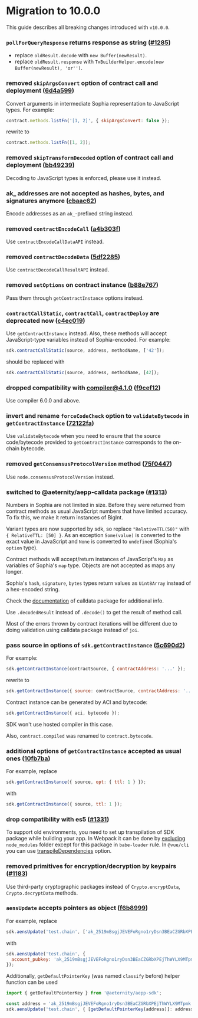# Migration to 10.0.0

This guide describes all breaking changes introduced with `v10.0.0`.

### `pollForQueryResponse` returns response as string ([#1285](https://github.com/aeternity/aepp-sdk-js/pull/1285))

- replace `oldResult.decode` with `new Buffer(newResult)`.
- replace `oldResult.response` with `TxBuilderHelper.encode(new Buffer(newResult), 'or'')`.

### removed `skipArgsConvert` option of contract call and deployment ([6d4a599](https://github.com/aeternity/aepp-sdk-js/commit/6d4a59986d6833866b6828085fad96b364e5d315))

Convert arguments in intermediate Sophia representation to JavaScript types.
For example:

```js
contract.methods.listFn('[1, 2]', { skipArgsConvert: false });
```

rewrite to

```js
contract.methods.listFn([1, 2]);
```

### removed `skipTransformDecoded` option of contract call and deployment ([bb49239](https://github.com/aeternity/aepp-sdk-js/commit/bb492396a29d673f02eee7cfec4e114c2fba2f3c))

Decoding to JavaScript types is enforced, please use it instead.

### ak\_ addresses are not accepted as hashes, bytes, and signatures anymore ([cbaac62](https://github.com/aeternity/aepp-sdk-js/commit/cbaac6263dd1729d64ef3a01c94e10687fed3b0d))

Encode addresses as an `ak_`-prefixed string instead.

### removed `contractEncodeCall` ([a4b303f](https://github.com/aeternity/aepp-sdk-js/commit/a4b303fbcc3b7cc544a2b5b3415d0f4a147b488c))

Use `contractEncodeCallDataAPI` instead.

### removed `contractDecodeData` ([5df2285](https://github.com/aeternity/aepp-sdk-js/commit/5df2285a7b5694475554e5154c544e0885bd4b33))

Use `contractDecodeCallResultAPI` instead.

### removed `setOptions` on contract instance ([b88e767](https://github.com/aeternity/aepp-sdk-js/commit/b88e767c86874f259ff7a1eb1784c368524e7167))

Pass them through `getContractInstance` options instead.

### `contractCallStatic`, `contractCall`, `contractDeploy` are deprecated now ([c4ec019](https://github.com/aeternity/aepp-sdk-js/commit/c4ec019372f5d5745378e781afb1eb6b2b5acfeb))

Use `getContractInstance` instead. Also, these methods will accept JavaScript-type variables instead of
Sophia-encoded. For example:

```js
sdk.contractCallStatic(source, address, methodName, ['42']);
```

should be replaced with

```js
sdk.contractCallStatic(source, address, methodName, [42]);
```

### dropped compatibility with compiler@4.1.0 ([f9cef12](https://github.com/aeternity/aepp-sdk-js/commit/f9cef12a7db4b2559519ef7f8380cc9e89630492))

Use compiler 6.0.0 and above.

### invert and rename `forceCodeCheck` option to `validateBytecode` in `getContractInstance` ([72122fa](https://github.com/aeternity/aepp-sdk-js/commit/72122facdcec9921202b210c387c19509b26e578))

Use `validateBytecode` when you need to ensure that the source code/bytecode provided to
`getContractInstance` corresponds to the on-chain bytecode.

### removed `getConsensusProtocolVersion` method ([75f0447](https://github.com/aeternity/aepp-sdk-js/commit/75f044792bd2d81eca3a2abc8218e8ca5f167134))

Use `node.consensusProtocolVersion` instead.

### switched to @aeternity/aepp-calldata package ([#1313](https://github.com/aeternity/aepp-sdk-js/pull/1313))

Numbers in Sophia are not limited in size. Before they were returned from contract methods as usual
JavaScript numbers that have limited accuracy. To fix this, we make it return instances of BigInt.

Variant types are now supported by sdk, so replace `"RelativeTTL(50)"` with `{ RelativeTTL: [50] }`.
As an exception `Some(value)` is converted to the exact value in JavaScript and `None` is converted to `undefined`
(Sophia's `option` type).

Contract methods will accept/return instances of JavaScript's `Map` as variables of Sophia's `map`
type. Objects are not accepted as maps any longer.

Sophia's `hash`, `signature`, `bytes` types return values as `Uint8Array` instead of a hex-encoded
string.

Check the [documentation](https://github.com/aeternity/aepp-calldata-js/blob/master/README.md)
of calldata package for additional info.

Use `.decodedResult` instead of `.decode()` to get the result of method call.

Most of the errors thrown by contract iterations will be different due to doing validation using
calldata package instead of `joi`.

### pass source in options of `sdk.getContractInstance` ([5c690d2](https://github.com/aeternity/aepp-sdk-js/commit/5c690d2d77a433c8496ab9cda6fd66e52a6b4b23))

For example:

```js
sdk.getContractInstance(contractSource, { contractAddress: '...' });
```

rewrite to

```js
sdk.getContractInstance({ source: contractSource, contractAddress: '...' });
```

Contract instance can be generated by ACI and bytecode:

```js
sdk.getContractInstance({ aci, bytecode });
```

SDK won't use hosted compiler in this case.

Also, `contract.compiled` was renamed to `contract.bytecode`.

### additional options of `getContractInstance` accepted as usual ones ([10fb7ba](https://github.com/aeternity/aepp-sdk-js/commit/10fb7bad8f61b973c1be5daec50909d251ec1f90))

For example, replace

```js
sdk.getContractInstance({ source, opt: { ttl: 1 } });
```

with

```js
sdk.getContractInstance({ source, ttl: 1 });
```

### drop compatibility with es5 ([#1331](https://github.com/aeternity/aepp-sdk-js/pull/1331))

To support old environments, you need to set up transpilation of SDK package while building your
app. In Webpack it can be done by [excluding](https://webpack.js.org/configuration/module/#ruleexclude)
`node_modules` folder except for this package in `babe-loader` rule. In `@vue/cli` you can use
[transpileDependencies](https://cli.vuejs.org/config/#transpiledependencies) option.

### removed primitives for encryption/decryption by keypairs ([#1183](https://github.com/aeternity/aepp-sdk-js/pull/1183))

Use third-party cryptographic packages instead of `Crypto.encryptData`, `Crypto.decryptData`
methods.

### `aensUpdate` accepts pointers as object ([f6b8999](https://github.com/aeternity/aepp-sdk-js/commit/f6b8999ac70d10c5455e9a45d8ad65e161d28ca4))

For example, replace

```js
sdk.aensUpdate('test.chain', ['ak_2519mBsgjJEVEFoRgno1ryDsn3BEaCZGRbXPEjThWYLX9MTpmk']);
```

with

```js
sdk.aensUpdate('test.chain', {
  account_pubkey: 'ak_2519mBsgjJEVEFoRgno1ryDsn3BEaCZGRbXPEjThWYLX9MTpmk',
});
```

Additionally, `getDefaultPointerKey` (was named `classify` before) helper function can be used

```js
import { getDefaultPointerKey } from '@aeternity/aepp-sdk';

const address = 'ak_2519mBsgjJEVEFoRgno1ryDsn3BEaCZGRbXPEjThWYLX9MTpmk';
sdk.aensUpdate('test.chain', { [getDefaultPointerKey(address)]: address });
```

